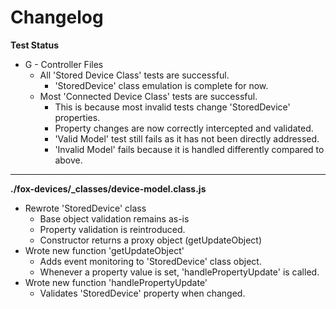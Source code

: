 # Changelog

**Test Status**
* G - Controller Files
	* All 'Stored Device Class' tests are successful.
		* 'StoredDevice' class emulation is complete for now.
	* Most 'Connected Device Class' tests are successful.
		* This is because most invalid tests change 'StoredDevice' properties.
		* Property changes are now correctly intercepted and validated.
		* 'Valid Model' test still fails as it has not been directly addressed.
		* 'Invalid Model' fails because it is handled differently compared to above.

---

**./fox-devices/_classes/device-model.class.js**
* Rewrote 'StoredDevice' class
	* Base object validation remains as-is
	* Property validation is reintroduced.
	* Constructor returns a proxy object (getUpdateObject)
* Wrote new function 'getUpdateObject'
	* Adds event monitoring to 'StoredDevice' class object.
	* Whenever a property value is set, 'handlePropertyUpdate' is called.
* Wrote new function 'handlePropertyUpdate'
	* Validates 'StoredDevice' property when changed.
